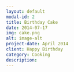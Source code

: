 ```yaml
---
layout: default
modal-id: 2
title: Birthday Cake
date: 2014-07-17
img: cake.png
alt: image-alt
project-date: April 2014
client: Happy Birthday
category: Cooking
description:
---
```


